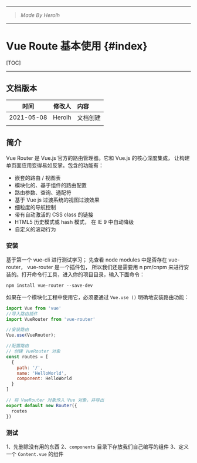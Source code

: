 ----------------------------------------------
> *Made By Herolh*
----------------------------------------------

# Vue Route 基本使用 {#index}

[TOC]



 







--------------------------------------------

## 文档版本

|    时间    | 修改人 | 内容     |
| :--------: | :----: | :------- |
| 2021-05-08 | Herolh | 文档创建 |
|            |        |          |



## 简介

Vue Router 是 Vue.js 官方的路由管理器。它和 Vue.js 的核心深度集成， 让构建单页面应用变得易如反掌。包含的功能有：

- 嵌套的路由 / 视图表
- 模块化的、基于组件的路由配置
- 路由参数、查询、通配符
- 基于 Vue js 过渡系统的视图过渡效果
- 细粒度的导航控制
- 带有自动激活的 CSS class 的链接
- HTML5 历史模式或 hash 模式， 在 IE 9 中自动降级
- 自定义的滚动行为



### 安装

基于第一个 vue-cli 进行测试学习； 先查看 node modules 中是否存在 vue-router， vue-router 是一个插件包， 所以我们还是需要用 n pm/cnpm 来进行安装的。打开命令行工具，进入你的项目目录，输入下面命令：

```shell
npm install vue-router --save-dev
```

如果在一个模块化工程中使用它，必须要通过 `Vue.use ()` 明确地安装路由功能：

```js
import Vue from 'vue'
//导入路由插件
import VueRouter from 'vue-router'

//安装路由
Vue.use(VueRouter);

//配置路由
// 创建 VueRouter 对象
const routes = [
  {
    path: '/',
    name: 'HelloWorld',
    component: HelloWorld
  }
]

// 将 VueRouter 对象传入 Vue 对象，并导出
export default new Router({
  routes
})
```



### 测试

1、先删除没有用的东西 2、`components` 目录下存放我们自己编写的组件 3、定义一个 `Content.vue` 的组件